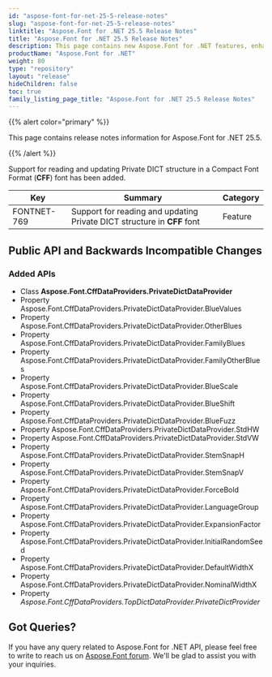 ```yaml
---
id: "aspose-font-for-net-25-5-release-notes"
slug: "aspose-font-for-net-25-5-release-notes"
linktitle: "Aspose.Font for .NET 25.5 Release Notes"
title: "Aspose.Font for .NET 25.5 Release Notes"
description: This page contains new Aspose.Font for .NET features, enhancement, and bug fixes in 2025, version 25.5.
productName: "Aspose.Font for .NET"
weight: 80
type: "repository"
layout: "release"
hideChildren: false
toc: true
family_listing_page_title: "Aspose.Font for .NET 25.5 Release Notes"
---
```


{{% alert color="primary" %}}

This page contains release notes information for Aspose.Font for .NET 25.5.

{{% /alert %}}

Support for reading and updating Private DICT structure in a Compact Font Format (**CFF**) font has been added.

| Key | Summary | Category |
|---|---|---|
| FONTNET-769 | Support for reading and updating Private DICT structure in **CFF** font | Feature |

## Public API and Backwards Incompatible Changes
### Added APIs
* Class **Aspose.Font.CffDataProviders.PrivateDictDataProvider**
* Property Aspose.Font.CffDataProviders.PrivateDictDataProvider.BlueValues
* Property Aspose.Font.CffDataProviders.PrivateDictDataProvider.OtherBlues
* Property Aspose.Font.CffDataProviders.PrivateDictDataProvider.FamilyBlues
* Property Aspose.Font.CffDataProviders.PrivateDictDataProvider.FamilyOtherBlues
* Property Aspose.Font.CffDataProviders.PrivateDictDataProvider.BlueScale
* Property Aspose.Font.CffDataProviders.PrivateDictDataProvider.BlueShift
* Property Aspose.Font.CffDataProviders.PrivateDictDataProvider.BlueFuzz
* Property Aspose.Font.CffDataProviders.PrivateDictDataProvider.StdHW
* Property Aspose.Font.CffDataProviders.PrivateDictDataProvider.StdVW
* Property Aspose.Font.CffDataProviders.PrivateDictDataProvider.StemSnapH
* Property Aspose.Font.CffDataProviders.PrivateDictDataProvider.StemSnapV
* Property Aspose.Font.CffDataProviders.PrivateDictDataProvider.ForceBold
* Property Aspose.Font.CffDataProviders.PrivateDictDataProvider.LanguageGroup
* Property Aspose.Font.CffDataProviders.PrivateDictDataProvider.ExpansionFactor
* Property Aspose.Font.CffDataProviders.PrivateDictDataProvider.InitialRandomSeed
* Property Aspose.Font.CffDataProviders.PrivateDictDataProvider.DefaultWidthX
* Property Aspose.Font.CffDataProviders.PrivateDictDataProvider.NominalWidthX
* Property *Aspose.Font.CffDataProviders.TopDictDataProvider.PrivateDictProvider*
## Got Queries?
If you have any query related to Aspose.Font for .NET API, please feel free to write to reach us on [Aspose.Font forum](https://forum.aspose.com/c/font/). We'll be glad to assist you with your inquiries.
